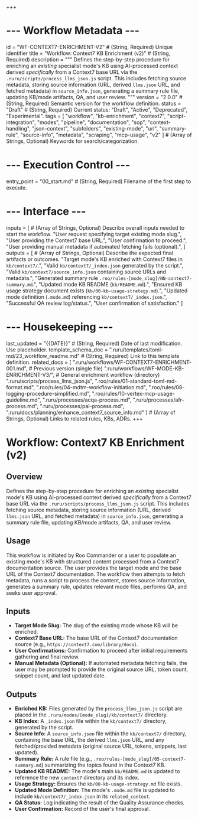+++
# --- Workflow Metadata ---
id = "WF-CONTEXT7-ENRICHMENT-V2" # (String, Required) Unique identifier
title = "Workflow: Context7 KB Enrichment (v2)" # (String, Required)
description = """
Defines the step-by-step procedure for enriching an *existing* specialist mode's KB using AI-processed context derived *specifically* from a Context7 base URL via the `.ruru/scripts/process_llms_json.js` script. This includes fetching source metadata, storing source information (URL, derived `llms.json` URL, and fetched metadata) in `source_info.json`, generating a summary rule file, updating KB/mode artifacts, QA, and user review.
"""
version = "2.0.0" # (String, Required) Semantic version for the workflow definition.
status = "Draft" # (String, Required) Current status: "Draft", "Active", "Deprecated", "Experimental".
tags = [
    "workflow", "kb-enrichment", "context7", "script-integration", "modes", "pipeline",
    "documentation", "sop", "context-handling", "json-context", "subfolders",
    "existing-mode", "url", "summary-rule", "source-info", "metadata", "scraping",
    "mcp-usage", "v2"
] # (Array of Strings, Optional) Keywords for search/categorization.

# --- Execution Control ---
entry_point = "00_start.md" # (String, Required) Filename of the first step to execute.

# --- Interface ---
inputs = [ # (Array of Strings, Optional) Describe overall inputs needed to start the workflow.
    "User request specifying target existing mode slug.",
    "User providing the Context7 base URL.",
    "User confirmation to proceed.",
    "User providing manual metadata if automated fetching fails (optional).",
]
outputs = [ # (Array of Strings, Optional) Describe the expected final artifacts or outcomes.
    "Target mode's KB enriched with Context7 files in `kb/context7/`.",
    "Valid `kb/context7/_index.json` generated by the script.",
    "Valid `kb/context7/source_info.json` containing source URLs and metadata.",
    "Generated summary rule `.roo/rules-[mode_slug]/NN-context7-summary.md`.",
    "Updated mode KB README (`kb/README.md`).",
    "Ensured KB usage strategy document exists (`kb/00-kb-usage-strategy.md`).",
    "Updated mode definition (`.mode.md`) referencing `kb/context7/_index.json`.",
    "Successful QA review log/status.",
    "User confirmation of satisfaction."
]

# --- Housekeeping ---
last_updated = "{{DATE}}" # (String, Required) Date of last modification. Use placeholder.
template_schema_doc = ".ruru/templates/toml-md/23_workflow_readme.md" # (String, Required) Link to this template definition.
related_docs = [
    ".ruru/workflows/WF-CONTEXT7-ENRICHMENT-001.md", # Previous version (single file)
    ".ruru/workflows/WF-MODE-KB-ENRICHMENT-V3/", # General enrichment workflow (directory)
    ".ruru/scripts/process_llms_json.js",
    ".roo/rules/01-standard-toml-md-format.md",
    ".roo/rules/04-mdtm-workflow-initiation.md",
    ".roo/rules/08-logging-procedure-simplified.md",
    ".roo/rules/10-vertex-mcp-usage-guideline.md",
    ".ruru/processes/acqa-process.md",
    ".ruru/processes/afr-process.md",
    ".ruru/processes/pal-process.md",
    ".ruru/docs/planning/enhance_context7_source_info.md"
] # (Array of Strings, Optional) Links to related rules, KBs, ADRs.
+++

# Workflow: Context7 KB Enrichment (v2)

## Overview

Defines the step-by-step procedure for enriching an *existing* specialist mode's KB using AI-processed context derived *specifically* from a Context7 base URL via the `.ruru/scripts/process_llms_json.js` script. This includes fetching source metadata, storing source information (URL, derived `llms.json` URL, and fetched metadata) in `source_info.json`, generating a summary rule file, updating KB/mode artifacts, QA, and user review.

## Usage

This workflow is initiated by Roo Commander or a user to populate an existing mode's KB with structured content processed from a Context7 documentation source. The user provides the target mode and the base URL of the Context7 documentation. The workflow then attempts to fetch metadata, runs a script to process the content, stores source information, generates a summary rule, updates relevant mode files, performs QA, and seeks user approval.

## Inputs

*   **Target Mode Slug:** The slug of the existing mode whose KB will be enriched.
*   **Context7 Base URL:** The base URL of the Context7 documentation source (e.g., `https://context7.com/library/docs`).
*   **User Confirmations:** Confirmation to proceed after initial requirements gathering and final review.
*   **Manual Metadata (Optional):** If automated metadata fetching fails, the user may be prompted to provide the original source URL, token count, snippet count, and last updated date.

## Outputs

*   **Enriched KB:** Files generated by the `process_llms_json.js` script are placed in the `.ruru/modes/[mode_slug]/kb/context7/` directory.
*   **KB Index:** A `_index.json` file within the `kb/context7/` directory, generated by the script.
*   **Source Info:** A `source_info.json` file within the `kb/context7/` directory, containing the base URL, the derived `llms.json` URL, and any fetched/provided metadata (original source URL, tokens, snippets, last updated).
*   **Summary Rule:** A rule file (e.g., `.roo/rules-[mode_slug]/05-context7-summary.md`) summarizing the topics found in the Context7 KB.
*   **Updated KB README:** The mode's main `kb/README.md` is updated to reference the new `context7` directory and its index.
*   **Usage Strategy:** Ensures the `kb/00-kb-usage-strategy.md` file exists.
*   **Updated Mode Definition:** The mode's `.mode.md` file is updated to include `kb/context7/_index.json` in its `related_context`.
*   **QA Status:** Log indicating the result of the Quality Assurance checks.
*   **User Confirmation:** Record of the user's final approval.
